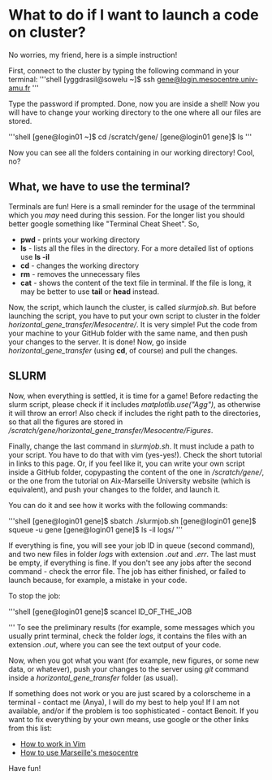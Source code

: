 # What to do if I want to launch a code on cluster?

No worries, my friend, here is a simple instruction! 

First, connect to the cluster by typing the following command in your terminal:
'''shell
[yggdrasil@sowelu ~]$ ssh gene@login.mesocentre.univ-amu.fr
'''

Type the password if prompted. Done, now you are inside a shell! Now you will have to change your working directory to the one where all our files are stored. 

'''shell
[gene@login01 ~]$ cd /scratch/gene/
[gene@login01 gene]$ ls
'''

Now you can see all the folders containing in our working directory! Cool, no? 

## What, we have to use the terminal? 

Terminals are fun! Here is a small reminder for the usage of the termminal which you *may* need during this session. For the longer list you should better google something like "Terminal Cheat Sheet". So,

* **pwd** - prints your working directory
* **ls** - lists all the files in the directory. For a more detailed list of options use **ls -il**
* **cd** - changes the working directory
* **rm** - removes the unnecessary files
* **cat** - shows the content of the text file in terminal. If the file is long, it may be better to use **tail** or **head** instead. 

Now, the script, which launch the cluster, is called *slurmjob.sh*. But before launching the script, you have to put your own script to cluster in the folder *horizontal_gene_transfer/Mesocentre/*. It is very simple! Put the code from your machine to your GitHub folder with the same name, and then push your changes to the server. It is done! Now, go inside *horizontal_gene_transfer* (using **cd**, of course) and pull the changes. 

## SLURM

Now, when everything is settled, it is time for a game! Before redacting the slurm script, please check if it includes *matplotlib.use("Agg")*, as otherwise it will throw an error! Also check if includes the right path to the directories, so that all the figures are stored in */scratch/gene/horizontal_gene_transfer/Mesocentre/Figures*. 

Finally, change the last command in *slurmjob.sh*. It must include a path to your script. You have to do that with vim (yes-yes!). Check the short tutorial in links to this page. Or, if you feel like it, you can write your own script inside a GitHub folder, copypasting the content of the one in */scratch/gene/*, or the one from the tutorial on Aix-Marseille University website (which is equivalent), and push your changes to the folder, and launch it. 

You can do it and see how it works with the following commands:

'''shell
[gene@login01 gene]$ sbatch ./slurmjob.sh
[gene@login01 gene]$ squeue -u gene
[gene@login01 gene]$ ls -il logs/
'''

If everything is fine, you will see your job ID in queue (second command), and two new files in folder *logs* with extension *.out* and *.err*. The last must be empty, if everything is fine. If you don't see any jobs after the second command - check the error file. The job has either finished, or failed to launch because, for example, a mistake in your code. 

To stop the job:

'''shell
[gene@login01 gene]$ scancel ID_OF_THE_JOB

'''
To see the preliminary results (for example, some messages which you usually print terminal, check the folder *logs*, it contains the files with an extension *.out*, where you can see the text output of your code. 

Now, when you got what you want (for example, new figures, or some new data, or whatever), push your changes to the server using *git* command inside a *horizontal_gene_transfer* folder (as usual). 

If something does not work or you are just scared by a colorscheme in a terminal - contact me (Anya), I will do my best to help you! If I am not available, and/or if the problem is too sophisticated - contact Benoit. If you want to fix everything by your own means, use google or the other links from this list:
* [How to work in Vim](https://vim.rtorr.com)
* [How to use Marseille's mesocentre](https://mesocentre.univ-amu.fr/tutoriauxn/)


Have fun! 
